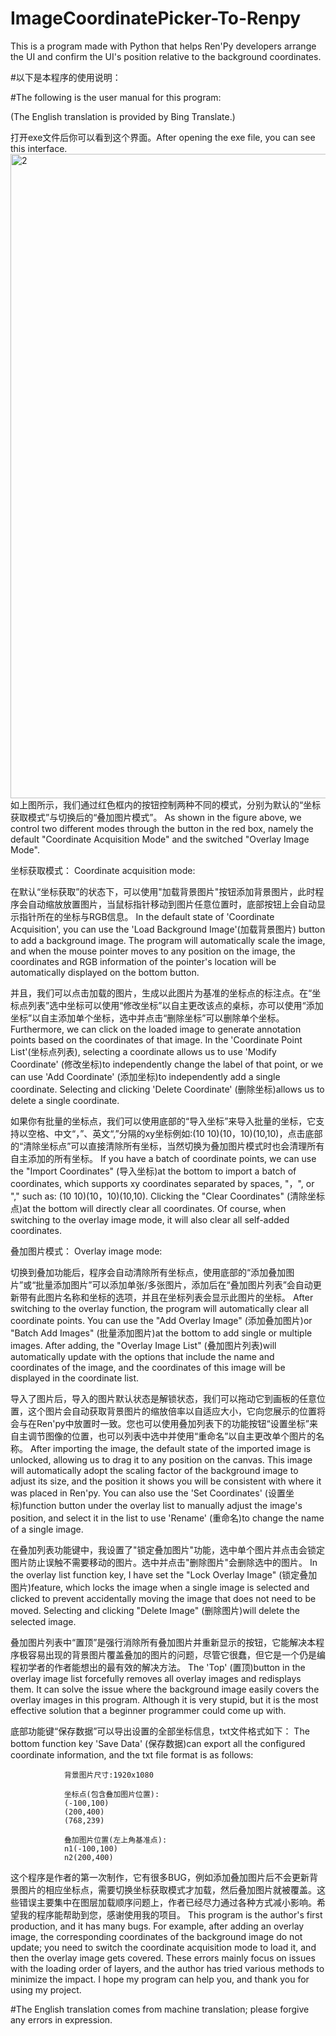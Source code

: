 # ImageCoordinatePicker-To-Renpy
This is a program made with Python that helps Ren'Py developers arrange the UI and confirm the UI's position relative to the background coordinates.

#以下是本程序的使用说明：

#The following is the user manual for this program:

(The English translation is provided by Bing Translate.)

打开exe文件后你可以看到这个界面。After opening the exe file, you can see this interface.
<img width="1738" height="1031" alt="2" src="https://github.com/user-attachments/assets/cf2d7303-1ec1-4988-85be-fd28dd8077b0" />
如上图所示，我们通过红色框内的按钮控制两种不同的模式，分别为默认的“坐标获取模式”与切换后的“叠加图片模式”。
As shown in the figure above, we control two different modes through the button in the red box, namely the default "Coordinate Acquisition Mode" and the switched "Overlay Image Mode".

坐标获取模式：
Coordinate acquisition mode:


在默认“坐标获取”的状态下，可以使用"加载背景图片"按钮添加背景图片，此时程序会自动缩放放置图片，当鼠标指针移动到图片任意位置时，底部按钮上会自动显示指针所在的坐标与RGB信息。
In the default state of 'Coordinate Acquisition', you can use the 'Load Background Image'(加载背景图片) button to add a background image. The program will automatically scale the image, and when the mouse pointer moves to any position on the image, the coordinates and RGB information of the pointer's location will be automatically displayed on the bottom button.

并且，我们可以点击加载的图片，生成以此图片为基准的坐标点的标注点。在“坐标点列表”选中坐标可以使用“修改坐标”以自主更改该点的桌标，亦可以使用“添加坐标”以自主添加单个坐标，选中并点击“删除坐标”可以删除单个坐标。
Furthermore, we can click on the loaded image to generate annotation points based on the coordinates of that image. In the 'Coordinate Point List'(坐标点列表), selecting a coordinate allows us to use 'Modify Coordinate' (修改坐标)to independently change the label of that point, or we can use 'Add Coordinate' (添加坐标)to independently add a single coordinate. Selecting and clicking 'Delete Coordinate' (删除坐标)allows us to delete a single coordinate.

如果你有批量的坐标点，我们可以使用底部的“导入坐标”来导入批量的坐标，它支持以空格、中文“，”、英文“,”分隔的xy坐标例如:(10 10)(10，10)(10,10)，点击底部的“清除坐标点”可以直接清除所有坐标，当然切换为叠加图片模式时也会清理所有自主添加的所有坐标。
If you have a batch of coordinate points, we can use the "Import Coordinates" (导入坐标)at the bottom to import a batch of coordinates, which supports xy coordinates separated by spaces, "，", or "," such as: (10 10)(10，10)(10,10). Clicking the "Clear Coordinates" (清除坐标点)at the bottom will directly clear all coordinates. Of course, when switching to the overlay image mode, it will also clear all self-added coordinates.


叠加图片模式：
Overlay image mode:

切换到叠加功能后，程序会自动清除所有坐标点，使用底部的“添加叠加图片”或“批量添加图片”可以添加单张/多张图片，添加后在“叠加图片列表”会自动更新带有此图片名称和坐标的选项，并且在坐标列表会显示此图片的坐标。
After switching to the overlay function, the program will automatically clear all coordinate points. You can use the "Add Overlay Image" (添加叠加图片)or "Batch Add Images" (批量添加图片)at the bottom to add single or multiple images. After adding, the "Overlay Image List" (叠加图片列表)will automatically update with the options that include the name and coordinates of the image, and the coordinates of this image will be displayed in the coordinate list.

导入了图片后，导入的图片默认状态是解锁状态，我们可以拖动它到画板的任意位置，这个图片会自动获取背景图片的缩放倍率以自适应大小，它向您展示的位置将会与在Ren'py中放置时一致。您也可以使用叠加列表下的功能按钮“设置坐标”来自主调节图像的位置，也可以列表中选中并使用“重命名”以自主更改单个图片的名称。
After importing the image, the default state of the imported image is unlocked, allowing us to drag it to any position on the canvas. This image will automatically adopt the scaling factor of the background image to adjust its size, and the position it shows you will be consistent with where it was placed in Ren'py. You can also use the 'Set Coordinates' (设置坐标)function button under the overlay list to manually adjust the image's position, and select it in the list to use 'Rename' (重命名)to change the name of a single image.

在叠加列表功能键中，我设置了"锁定叠加图片"功能，选中单个图片并点击会锁定图片防止误触不需要移动的图片。选中并点击"删除图片"会删除选中的图片。
In the overlay list function key, I have set the "Lock Overlay Image" (锁定叠加图片)feature, which locks the image when a single image is selected and clicked to prevent accidentally moving the image that does not need to be moved. Selecting and clicking "Delete Image" (删除图片)will delete the selected image.

叠加图片列表中“置顶”是强行消除所有叠加图片并重新显示的按钮，它能解决本程序极容易出现的背景图片覆盖叠加的图片的问题，尽管它很蠢，但它是一个仍是编程初学者的作者能想出的最有效的解决方法。
The 'Top' (置顶)button in the overlay image list forcefully removes all overlay images and redisplays them. It can solve the issue where the background image easily covers the overlay images in this program. Although it is very stupid, but it is the most effective solution that a beginner programmer could come up with.

底部功能键“保存数据”可以导出设置的全部坐标信息，txt文件格式如下：
The bottom function key 'Save Data' (保存数据)can export all the configured coordinate information, and the txt file format is as follows:

                背景图片尺寸:1920x1080

                坐标点(包含叠加图片位置):
                (-100,100)
                (200,400)
                (768,239)

                叠加图片位置(左上角基准点):
                n1(-100,100)
                n2(200,400)


这个程序是作者的第一次制作，它有很多BUG，例如添加叠加图片后不会更新背景图片的相应坐标点，需要切换坐标获取模式才加载，然后叠加图片就被覆盖。这些错误主要集中在图层加载顺序问题上，作者已经尽力通过各种方式减小影响。希望我的程序能帮助到您，感谢使用我的项目。
This program is the author's first production, and it has many bugs. For example, after adding an overlay image, the corresponding coordinates of the background image do not update; you need to switch the coordinate acquisition mode to load it, and then the overlay image gets covered. These errors mainly focus on issues with the loading order of layers, and the author has tried various methods to minimize the impact. I hope my program can help you, and thank you for using my project.


#The English translation comes from machine translation; please forgive any errors in expression.
